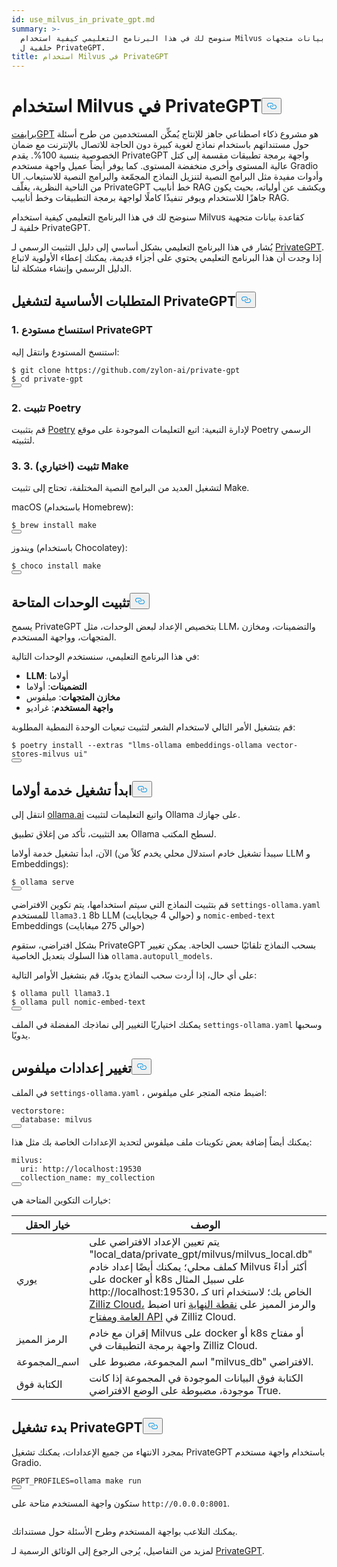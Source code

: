 ```yaml
---
id: use_milvus_in_private_gpt.md
summary: >-
  سنوضح لك في هذا البرنامج التعليمي كيفية استخدام Milvus كقاعدة بيانات متجهات
  خلفية ل PrivateGPT.
title: استخدام Milvus في PrivateGPT
---
```

<h1 id="Use-Milvus-in-PrivateGPT" class="common-anchor-header">استخدام Milvus في PrivateGPT<button data-href="#Use-Milvus-in-PrivateGPT" class="anchor-icon" translate="no">
      <svg translate="no"
        aria-hidden="true"
        focusable="false"
        height="20"
        version="1.1"
        viewBox="0 0 16 16"
        width="16"
      >
        <path
          fill="#0092E4"
          fill-rule="evenodd"
          d="M4 9h1v1H4c-1.5 0-3-1.69-3-3.5S2.55 3 4 3h4c1.45 0 3 1.69 3 3.5 0 1.41-.91 2.72-2 3.25V8.59c.58-.45 1-1.27 1-2.09C10 5.22 8.98 4 8 4H4c-.98 0-2 1.22-2 2.5S3 9 4 9zm9-3h-1v1h1c1 0 2 1.22 2 2.5S13.98 12 13 12H9c-.98 0-2-1.22-2-2.5 0-.83.42-1.64 1-2.09V6.25c-1.09.53-2 1.84-2 3.25C6 11.31 7.55 13 9 13h4c1.45 0 3-1.69 3-3.5S14.5 6 13 6z"
        ></path>
      </svg>
    </button></h1><p><a href="https://privategpt.dev/">برايفتGPT</a> هو مشروع ذكاء اصطناعي جاهز للإنتاج يُمكِّن المستخدمين من طرح أسئلة حول مستنداتهم باستخدام نماذج لغوية كبيرة دون الحاجة للاتصال بالإنترنت مع ضمان الخصوصية بنسبة 100%. يقدم PrivateGPT واجهة برمجة تطبيقات مقسمة إلى كتل عالية المستوى وأخرى منخفضة المستوى. كما يوفر أيضاً عميل واجهة مستخدم Gradio UI وأدوات مفيدة مثل البرامج النصية لتنزيل النماذج المجمّعة والبرامج النصية للاستيعاب. من الناحية النظرية، يغلّف PrivateGPT خط أنابيب RAG ويكشف عن أولياته، بحيث يكون جاهزًا للاستخدام ويوفر تنفيذًا كاملًا لواجهة برمجة التطبيقات وخط أنابيب RAG.</p>
<p>سنوضح لك في هذا البرنامج التعليمي كيفية استخدام Milvus كقاعدة بيانات متجهية خلفية لـ PrivateGPT.</p>
<div class="alert note">
<p>يُشار في هذا البرنامج التعليمي بشكل أساسي إلى دليل التثبيت الرسمي لـ <a href="https://docs.privategpt.dev/installation/getting-started/installation">PrivateGPT</a>. إذا وجدت أن هذا البرنامج التعليمي يحتوي على أجزاء قديمة، يمكنك إعطاء الأولوية لاتباع الدليل الرسمي وإنشاء مشكلة لنا.</p>
</div>
<h2 id="Base-requirements-to-run-PrivateGPT" class="common-anchor-header">المتطلبات الأساسية لتشغيل PrivateGPT<button data-href="#Base-requirements-to-run-PrivateGPT" class="anchor-icon" translate="no">
      <svg translate="no"
        aria-hidden="true"
        focusable="false"
        height="20"
        version="1.1"
        viewBox="0 0 16 16"
        width="16"
      >
        <path
          fill="#0092E4"
          fill-rule="evenodd"
          d="M4 9h1v1H4c-1.5 0-3-1.69-3-3.5S2.55 3 4 3h4c1.45 0 3 1.69 3 3.5 0 1.41-.91 2.72-2 3.25V8.59c.58-.45 1-1.27 1-2.09C10 5.22 8.98 4 8 4H4c-.98 0-2 1.22-2 2.5S3 9 4 9zm9-3h-1v1h1c1 0 2 1.22 2 2.5S13.98 12 13 12H9c-.98 0-2-1.22-2-2.5 0-.83.42-1.64 1-2.09V6.25c-1.09.53-2 1.84-2 3.25C6 11.31 7.55 13 9 13h4c1.45 0 3-1.69 3-3.5S14.5 6 13 6z"
        ></path>
      </svg>
    </button></h2><h3 id="1-Clone-the-PrivateGPT-Repository" class="common-anchor-header">1. استنساخ مستودع PrivateGPT</h3><p>استنسخ المستودع وانتقل إليه:</p>
<pre><code translate="no" class="language-shell">$ git <span class="hljs-built_in">clone</span> https://github.com/zylon-ai/private-gpt
$ <span class="hljs-built_in">cd</span> private-gpt
<button class="copy-code-btn"></button></code></pre>
<h3 id="2-Install-Poetry" class="common-anchor-header">2. تثبيت Poetry</h3><p>قم بتثبيت <a href="https://python-poetry.org/docs/#installing-with-the-official-installer">Poetry</a> لإدارة التبعية: اتبع التعليمات الموجودة على موقع Poetry الرسمي لتثبيته.</p>
<h3 id="3-Optional-Install-make" class="common-anchor-header">3. 3. (اختياري) تثبيت Make</h3><p>لتشغيل العديد من البرامج النصية المختلفة، تحتاج إلى تثبيت Make.</p>
<p>macOS (باستخدام Homebrew):</p>
<pre><code translate="no" class="language-shell">$ brew install <span class="hljs-built_in">make</span>
<button class="copy-code-btn"></button></code></pre>
<p>ويندوز (باستخدام Chocolatey):</p>
<pre><code translate="no" class="language-shell">$ choco install <span class="hljs-built_in">make</span>
<button class="copy-code-btn"></button></code></pre>
<h2 id="Install-Available-Modules" class="common-anchor-header">تثبيت الوحدات المتاحة<button data-href="#Install-Available-Modules" class="anchor-icon" translate="no">
      <svg translate="no"
        aria-hidden="true"
        focusable="false"
        height="20"
        version="1.1"
        viewBox="0 0 16 16"
        width="16"
      >
        <path
          fill="#0092E4"
          fill-rule="evenodd"
          d="M4 9h1v1H4c-1.5 0-3-1.69-3-3.5S2.55 3 4 3h4c1.45 0 3 1.69 3 3.5 0 1.41-.91 2.72-2 3.25V8.59c.58-.45 1-1.27 1-2.09C10 5.22 8.98 4 8 4H4c-.98 0-2 1.22-2 2.5S3 9 4 9zm9-3h-1v1h1c1 0 2 1.22 2 2.5S13.98 12 13 12H9c-.98 0-2-1.22-2-2.5 0-.83.42-1.64 1-2.09V6.25c-1.09.53-2 1.84-2 3.25C6 11.31 7.55 13 9 13h4c1.45 0 3-1.69 3-3.5S14.5 6 13 6z"
        ></path>
      </svg>
    </button></h2><p>يسمح PrivateGPT بتخصيص الإعداد لبعض الوحدات، مثل LLM، والتضمينات، ومخازن المتجهات، وواجهة المستخدم.</p>
<p>في هذا البرنامج التعليمي، سنستخدم الوحدات التالية:</p>
<ul>
<li><strong>LLM</strong>: أولاما</li>
<li><strong>التضمينات</strong>: أولاما</li>
<li><strong>مخازن المتجهات</strong>: ميلفوس</li>
<li><strong>واجهة المستخدم</strong>: غراديو</li>
</ul>
<p>قم بتشغيل الأمر التالي لاستخدام الشعر لتثبيت تبعيات الوحدة النمطية المطلوبة:</p>
<pre><code translate="no" class="language-shell">$ poetry install --extras <span class="hljs-string">&quot;llms-ollama embeddings-ollama vector-stores-milvus ui&quot;</span>
<button class="copy-code-btn"></button></code></pre>
<h2 id="Start-Ollama-service" class="common-anchor-header">ابدأ تشغيل خدمة أولاما<button data-href="#Start-Ollama-service" class="anchor-icon" translate="no">
      <svg translate="no"
        aria-hidden="true"
        focusable="false"
        height="20"
        version="1.1"
        viewBox="0 0 16 16"
        width="16"
      >
        <path
          fill="#0092E4"
          fill-rule="evenodd"
          d="M4 9h1v1H4c-1.5 0-3-1.69-3-3.5S2.55 3 4 3h4c1.45 0 3 1.69 3 3.5 0 1.41-.91 2.72-2 3.25V8.59c.58-.45 1-1.27 1-2.09C10 5.22 8.98 4 8 4H4c-.98 0-2 1.22-2 2.5S3 9 4 9zm9-3h-1v1h1c1 0 2 1.22 2 2.5S13.98 12 13 12H9c-.98 0-2-1.22-2-2.5 0-.83.42-1.64 1-2.09V6.25c-1.09.53-2 1.84-2 3.25C6 11.31 7.55 13 9 13h4c1.45 0 3-1.69 3-3.5S14.5 6 13 6z"
        ></path>
      </svg>
    </button></h2><p>انتقل إلى <a href="https://ollama.com/">ollama.ai</a> واتبع التعليمات لتثبيت Ollama على جهازك.</p>
<p>بعد التثبيت، تأكد من إغلاق تطبيق Ollama لسطح المكتب.</p>
<p>الآن، ابدأ تشغيل خدمة أولاما (سيبدأ تشغيل خادم استدلال محلي يخدم كلاً من LLM و Embeddings):</p>
<pre><code translate="no" class="language-shell">$ ollama serve
<button class="copy-code-btn"></button></code></pre>
<p>قم بتثبيت النماذج التي سيتم استخدامها، يتم تكوين الافتراضي <code translate="no">settings-ollama.yaml</code> للمستخدم <code translate="no">llama3.1</code> 8b LLM (حوالي 4 جيجابايت) و <code translate="no">nomic-embed-text</code> Embeddings (حوالي 275 ميغابايت)</p>
<p>بشكل افتراضي، ستقوم PrivateGPT بسحب النماذج تلقائيًا حسب الحاجة. يمكن تغيير هذا السلوك بتعديل الخاصية <code translate="no">ollama.autopull_models</code>.</p>
<p>على أي حال، إذا أردت سحب النماذج يدويًا، قم بتشغيل الأوامر التالية:</p>
<pre><code translate="no" class="language-shell">$ ollama pull llama3.1
$ ollama pull nomic-embed-text
<button class="copy-code-btn"></button></code></pre>
<p>يمكنك اختياريًا التغيير إلى نماذجك المفضلة في الملف <code translate="no">settings-ollama.yaml</code> وسحبها يدويًا.</p>
<h2 id="Change-Milvus-Settings" class="common-anchor-header">تغيير إعدادات ميلفوس<button data-href="#Change-Milvus-Settings" class="anchor-icon" translate="no">
      <svg translate="no"
        aria-hidden="true"
        focusable="false"
        height="20"
        version="1.1"
        viewBox="0 0 16 16"
        width="16"
      >
        <path
          fill="#0092E4"
          fill-rule="evenodd"
          d="M4 9h1v1H4c-1.5 0-3-1.69-3-3.5S2.55 3 4 3h4c1.45 0 3 1.69 3 3.5 0 1.41-.91 2.72-2 3.25V8.59c.58-.45 1-1.27 1-2.09C10 5.22 8.98 4 8 4H4c-.98 0-2 1.22-2 2.5S3 9 4 9zm9-3h-1v1h1c1 0 2 1.22 2 2.5S13.98 12 13 12H9c-.98 0-2-1.22-2-2.5 0-.83.42-1.64 1-2.09V6.25c-1.09.53-2 1.84-2 3.25C6 11.31 7.55 13 9 13h4c1.45 0 3-1.69 3-3.5S14.5 6 13 6z"
        ></path>
      </svg>
    </button></h2><p>في الملف <code translate="no">settings-ollama.yaml</code> ، اضبط متجه المتجر على ميلفوس:</p>
<pre><code translate="no" class="language-yaml">vectorstore:
  database: milvus
<button class="copy-code-btn"></button></code></pre>
<p>يمكنك أيضاً إضافة بعض تكوينات ملف ميلفوس لتحديد الإعدادات الخاصة بك مثل هذا:</p>
<pre><code translate="no" class="language-yaml"><span class="hljs-attr">milvus</span>:
  <span class="hljs-attr">uri</span>: <span class="hljs-attr">http</span>:<span class="hljs-comment">//localhost:19530</span>
  <span class="hljs-attr">collection_name</span>: my_collection
<button class="copy-code-btn"></button></code></pre>
<p>خيارات التكوين المتاحة هي:</p>
<table>
<thead>
<tr><th>خيار الحقل</th><th>الوصف</th></tr>
</thead>
<tbody>
<tr><td>يوري</td><td>يتم تعيين الإعداد الافتراضي على "local_data/private_gpt/milvus/milvus_local.db" كملف محلي؛ يمكنك أيضًا إعداد خادم Milvus أكثر أداءً على docker أو k8s على سبيل المثال http://localhost:19530، كـ uri الخاص بك؛ لاستخدام <a href="https://zilliz.com/cloud">Zilliz Cloud،</a> اضبط uri والرمز المميز على <a href="https://docs.zilliz.com/docs/on-zilliz-cloud-console#cluster-details">نقطة النهاية العامة ومفتاح API</a> في Zilliz Cloud.</td></tr>
<tr><td>الرمز المميز</td><td>إقران مع خادم Milvus على docker أو k8s أو مفتاح واجهة برمجة التطبيقات في Zilliz Cloud.</td></tr>
<tr><td>اسم_المجموعة</td><td>اسم المجموعة، مضبوط على "milvus_db" الافتراضي.</td></tr>
<tr><td>الكتابة فوق</td><td>الكتابة فوق البيانات الموجودة في المجموعة إذا كانت موجودة، مضبوطة على الوضع الافتراضي True.</td></tr>
</tbody>
</table>
<h2 id="Start-PrivateGPT" class="common-anchor-header">بدء تشغيل PrivateGPT<button data-href="#Start-PrivateGPT" class="anchor-icon" translate="no">
      <svg translate="no"
        aria-hidden="true"
        focusable="false"
        height="20"
        version="1.1"
        viewBox="0 0 16 16"
        width="16"
      >
        <path
          fill="#0092E4"
          fill-rule="evenodd"
          d="M4 9h1v1H4c-1.5 0-3-1.69-3-3.5S2.55 3 4 3h4c1.45 0 3 1.69 3 3.5 0 1.41-.91 2.72-2 3.25V8.59c.58-.45 1-1.27 1-2.09C10 5.22 8.98 4 8 4H4c-.98 0-2 1.22-2 2.5S3 9 4 9zm9-3h-1v1h1c1 0 2 1.22 2 2.5S13.98 12 13 12H9c-.98 0-2-1.22-2-2.5 0-.83.42-1.64 1-2.09V6.25c-1.09.53-2 1.84-2 3.25C6 11.31 7.55 13 9 13h4c1.45 0 3-1.69 3-3.5S14.5 6 13 6z"
        ></path>
      </svg>
    </button></h2><p>بمجرد الانتهاء من جميع الإعدادات، يمكنك تشغيل PrivateGPT باستخدام واجهة مستخدم Gradio.</p>
<pre><code translate="no" class="language-shell">PGPT_PROFILES=ollama <span class="hljs-built_in">make</span> run
<button class="copy-code-btn"></button></code></pre>
<p>ستكون واجهة المستخدم متاحة على <code translate="no">http://0.0.0.0:8001</code>.</p>
<p>
  <span class="img-wrapper">
    <img translate="no" src="/docs/v2.5.x/assets/private_gpt_ui.png" alt="" class="doc-image" id="" />
    <span></span>
  </span>
</p>
<p>يمكنك التلاعب بواجهة المستخدم وطرح الأسئلة حول مستنداتك.</p>
<p>لمزيد من التفاصيل، يُرجى الرجوع إلى الوثائق الرسمية لـ <a href="https://docs.privategpt.dev/">PrivateGPT</a>.</p>
